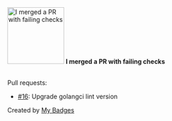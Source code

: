 <img src="https://my-badges.github.io/my-badges/this-is-fine.png" alt="I merged a PR with failing checks" title="I merged a PR with failing checks" width="128">
<strong>I merged a PR with failing checks</strong>
<br><br>

Pull requests:

- <a href="https://github.com/ksysoev/deriv-api/pull/16">#16</a>: Upgrade golangci lint version


Created by <a href="https://github.com/my-badges/my-badges">My Badges</a>